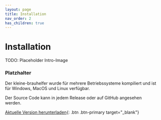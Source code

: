 ```yaml
---
layout: page
title: Installation
nav_order: 2
has_children: true
---
```


# Installation

TODO: Placeholder Intro-Image

### Platzhalter

Der kleine-brauhelfer wurde für mehrere Betriebssysteme kompiliert und ist für Windows, MacOS und Linux verfügbar.

Der Source Code kann in jedem Release oder auf GitHub angesehen werden.

[Aktuelle Version herunterladen](http://github.com/kleiner-brauhelfer/kleiner-brauhelfer-2/releases/latest){: .btn .btn-primary target="_blank"}